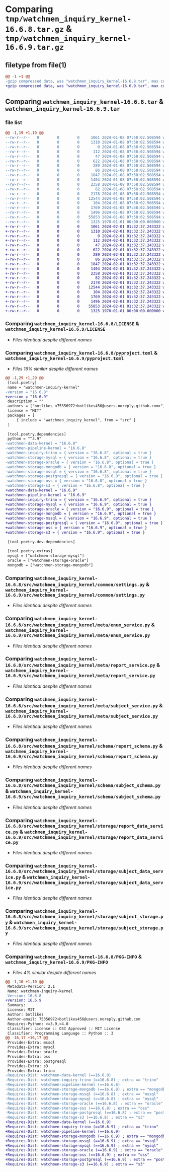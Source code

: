 # Comparing `tmp/watchmen_inquiry_kernel-16.6.8.tar.gz` & `tmp/watchmen_inquiry_kernel-16.6.9.tar.gz`

## filetype from file(1)

```diff
@@ -1 +1 @@
-gzip compressed data, was "watchmen_inquiry_kernel-16.6.8.tar", max compression
+gzip compressed data, was "watchmen_inquiry_kernel-16.6.9.tar", max compression
```

## Comparing `watchmen_inquiry_kernel-16.6.8.tar` & `watchmen_inquiry_kernel-16.6.9.tar`

### file list

```diff
@@ -1,19 +1,19 @@
--rw-r--r--   0        0        0     1061 2024-01-08 07:58:02.508594 watchmen_inquiry_kernel-16.6.8/LICENSE
--rw-r--r--   0        0        0     1310 2024-01-08 07:58:02.508594 watchmen_inquiry_kernel-16.6.8/pyproject.toml
--rw-r--r--   0        0        0        0 2024-01-08 07:58:02.508594 watchmen_inquiry_kernel-16.6.8/src/watchmen_inquiry_kernel/__init__.py
--rw-r--r--   0        0        0      112 2024-01-08 07:58:02.508594 watchmen_inquiry_kernel-16.6.8/src/watchmen_inquiry_kernel/common/__init__.py
--rw-r--r--   0        0        0       47 2024-01-08 07:58:02.508594 watchmen_inquiry_kernel-16.6.8/src/watchmen_inquiry_kernel/common/exception.py
--rw-r--r--   0        0        0      622 2024-01-08 07:58:02.508594 watchmen_inquiry_kernel-16.6.8/src/watchmen_inquiry_kernel/common/settings.py
--rw-r--r--   0        0        0      289 2024-01-08 07:58:02.508594 watchmen_inquiry_kernel-16.6.8/src/watchmen_inquiry_kernel/common/utils.py
--rw-r--r--   0        0        0       86 2024-01-08 07:58:02.508594 watchmen_inquiry_kernel-16.6.8/src/watchmen_inquiry_kernel/meta/__init__.py
--rw-r--r--   0        0        0     1847 2024-01-08 07:58:02.508594 watchmen_inquiry_kernel-16.6.8/src/watchmen_inquiry_kernel/meta/enum_service.py
--rw-r--r--   0        0        0     1404 2024-01-08 07:58:02.508594 watchmen_inquiry_kernel-16.6.8/src/watchmen_inquiry_kernel/meta/report_service.py
--rw-r--r--   0        0        0     2358 2024-01-08 07:58:02.508594 watchmen_inquiry_kernel-16.6.8/src/watchmen_inquiry_kernel/meta/subject_service.py
--rw-r--r--   0        0        0       82 2024-01-08 07:58:02.508594 watchmen_inquiry_kernel-16.6.8/src/watchmen_inquiry_kernel/schema/__init__.py
--rw-r--r--   0        0        0     2178 2024-01-08 07:58:02.508594 watchmen_inquiry_kernel-16.6.8/src/watchmen_inquiry_kernel/schema/report_schema.py
--rw-r--r--   0        0        0    12544 2024-01-08 07:58:02.508594 watchmen_inquiry_kernel-16.6.8/src/watchmen_inquiry_kernel/schema/subject_schema.py
--rw-r--r--   0        0        0      104 2024-01-08 07:58:02.508594 watchmen_inquiry_kernel-16.6.8/src/watchmen_inquiry_kernel/storage/__init__.py
--rw-r--r--   0        0        0     1769 2024-01-08 07:58:02.508594 watchmen_inquiry_kernel-16.6.8/src/watchmen_inquiry_kernel/storage/report_data_service.py
--rw-r--r--   0        0        0     1496 2024-01-08 07:58:02.508594 watchmen_inquiry_kernel-16.6.8/src/watchmen_inquiry_kernel/storage/subject_data_service.py
--rw-r--r--   0        0        0    55853 2024-01-08 07:58:02.508594 watchmen_inquiry_kernel-16.6.8/src/watchmen_inquiry_kernel/storage/subject_storage.py
--rw-r--r--   0        0        0     1325 1970-01-01 00:00:00.000000 watchmen_inquiry_kernel-16.6.8/PKG-INFO
+-rw-r--r--   0        0        0     1061 2024-02-01 01:32:37.243322 watchmen_inquiry_kernel-16.6.9/LICENSE
+-rw-r--r--   0        0        0     1310 2024-02-01 01:32:37.243322 watchmen_inquiry_kernel-16.6.9/pyproject.toml
+-rw-r--r--   0        0        0        0 2024-02-01 01:32:37.243322 watchmen_inquiry_kernel-16.6.9/src/watchmen_inquiry_kernel/__init__.py
+-rw-r--r--   0        0        0      112 2024-02-01 01:32:37.243322 watchmen_inquiry_kernel-16.6.9/src/watchmen_inquiry_kernel/common/__init__.py
+-rw-r--r--   0        0        0       47 2024-02-01 01:32:37.243322 watchmen_inquiry_kernel-16.6.9/src/watchmen_inquiry_kernel/common/exception.py
+-rw-r--r--   0        0        0      622 2024-02-01 01:32:37.243322 watchmen_inquiry_kernel-16.6.9/src/watchmen_inquiry_kernel/common/settings.py
+-rw-r--r--   0        0        0      289 2024-02-01 01:32:37.243322 watchmen_inquiry_kernel-16.6.9/src/watchmen_inquiry_kernel/common/utils.py
+-rw-r--r--   0        0        0       86 2024-02-01 01:32:37.243322 watchmen_inquiry_kernel-16.6.9/src/watchmen_inquiry_kernel/meta/__init__.py
+-rw-r--r--   0        0        0     1847 2024-02-01 01:32:37.243322 watchmen_inquiry_kernel-16.6.9/src/watchmen_inquiry_kernel/meta/enum_service.py
+-rw-r--r--   0        0        0     1404 2024-02-01 01:32:37.243322 watchmen_inquiry_kernel-16.6.9/src/watchmen_inquiry_kernel/meta/report_service.py
+-rw-r--r--   0        0        0     2358 2024-02-01 01:32:37.243322 watchmen_inquiry_kernel-16.6.9/src/watchmen_inquiry_kernel/meta/subject_service.py
+-rw-r--r--   0        0        0       82 2024-02-01 01:32:37.243322 watchmen_inquiry_kernel-16.6.9/src/watchmen_inquiry_kernel/schema/__init__.py
+-rw-r--r--   0        0        0     2178 2024-02-01 01:32:37.243322 watchmen_inquiry_kernel-16.6.9/src/watchmen_inquiry_kernel/schema/report_schema.py
+-rw-r--r--   0        0        0    12544 2024-02-01 01:32:37.243322 watchmen_inquiry_kernel-16.6.9/src/watchmen_inquiry_kernel/schema/subject_schema.py
+-rw-r--r--   0        0        0      104 2024-02-01 01:32:37.243322 watchmen_inquiry_kernel-16.6.9/src/watchmen_inquiry_kernel/storage/__init__.py
+-rw-r--r--   0        0        0     1769 2024-02-01 01:32:37.243322 watchmen_inquiry_kernel-16.6.9/src/watchmen_inquiry_kernel/storage/report_data_service.py
+-rw-r--r--   0        0        0     1496 2024-02-01 01:32:37.243322 watchmen_inquiry_kernel-16.6.9/src/watchmen_inquiry_kernel/storage/subject_data_service.py
+-rw-r--r--   0        0        0    55853 2024-02-01 01:32:37.243322 watchmen_inquiry_kernel-16.6.9/src/watchmen_inquiry_kernel/storage/subject_storage.py
+-rw-r--r--   0        0        0     1325 1970-01-01 00:00:00.000000 watchmen_inquiry_kernel-16.6.9/PKG-INFO
```

### Comparing `watchmen_inquiry_kernel-16.6.8/LICENSE` & `watchmen_inquiry_kernel-16.6.9/LICENSE`

 * *Files identical despite different names*

### Comparing `watchmen_inquiry_kernel-16.6.8/pyproject.toml` & `watchmen_inquiry_kernel-16.6.9/pyproject.toml`

 * *Files 16% similar despite different names*

```diff
@@ -1,29 +1,29 @@
 [tool.poetry]
 name = "watchmen-inquiry-kernel"
-version = "16.6.8"
+version = "16.6.9"
 description = ""
 authors = ["botlikes <75356972+botlikes456@users.noreply.github.com>"]
 license = "MIT"
 packages = [
     { include = "watchmen_inquiry_kernel", from = "src" }
 ]
 
 [tool.poetry.dependencies]
 python = "^3.9"
-watchmen-data-kernel = "16.6.8"
-watchmen-pipeline-kernel = "16.6.8"
-watchmen-inquiry-trino = { version = "16.6.8", optional = true }
-watchmen-storage-mysql = { version = "16.6.8", optional = true }
-watchmen-storage-oracle = { version = "16.6.8", optional = true }
-watchmen-storage-mongodb = { version = "16.6.8", optional = true }
-watchmen-storage-mssql = { version = "16.6.8", optional = true }
-watchmen-storage-postgresql = { version = "16.6.8", optional = true }
-watchmen-storage-oss = { version = "16.6.8", optional = true }
-watchmen-storage-s3 = { version = "16.6.8", optional = true }
+watchmen-data-kernel = "16.6.9"
+watchmen-pipeline-kernel = "16.6.9"
+watchmen-inquiry-trino = { version = "16.6.9", optional = true }
+watchmen-storage-mysql = { version = "16.6.9", optional = true }
+watchmen-storage-oracle = { version = "16.6.9", optional = true }
+watchmen-storage-mongodb = { version = "16.6.9", optional = true }
+watchmen-storage-mssql = { version = "16.6.9", optional = true }
+watchmen-storage-postgresql = { version = "16.6.9", optional = true }
+watchmen-storage-oss = { version = "16.6.9", optional = true }
+watchmen-storage-s3 = { version = "16.6.9", optional = true }
 
 [tool.poetry.dev-dependencies]
 
 [tool.poetry.extras]
 mysql = ["watchmen-storage-mysql"]
 oracle = ["watchmen-storage-oracle"]
 mongodb = ["watchmen-storage-mongodb"]
```

### Comparing `watchmen_inquiry_kernel-16.6.8/src/watchmen_inquiry_kernel/common/settings.py` & `watchmen_inquiry_kernel-16.6.9/src/watchmen_inquiry_kernel/common/settings.py`

 * *Files identical despite different names*

### Comparing `watchmen_inquiry_kernel-16.6.8/src/watchmen_inquiry_kernel/meta/enum_service.py` & `watchmen_inquiry_kernel-16.6.9/src/watchmen_inquiry_kernel/meta/enum_service.py`

 * *Files identical despite different names*

### Comparing `watchmen_inquiry_kernel-16.6.8/src/watchmen_inquiry_kernel/meta/report_service.py` & `watchmen_inquiry_kernel-16.6.9/src/watchmen_inquiry_kernel/meta/report_service.py`

 * *Files identical despite different names*

### Comparing `watchmen_inquiry_kernel-16.6.8/src/watchmen_inquiry_kernel/meta/subject_service.py` & `watchmen_inquiry_kernel-16.6.9/src/watchmen_inquiry_kernel/meta/subject_service.py`

 * *Files identical despite different names*

### Comparing `watchmen_inquiry_kernel-16.6.8/src/watchmen_inquiry_kernel/schema/report_schema.py` & `watchmen_inquiry_kernel-16.6.9/src/watchmen_inquiry_kernel/schema/report_schema.py`

 * *Files identical despite different names*

### Comparing `watchmen_inquiry_kernel-16.6.8/src/watchmen_inquiry_kernel/schema/subject_schema.py` & `watchmen_inquiry_kernel-16.6.9/src/watchmen_inquiry_kernel/schema/subject_schema.py`

 * *Files identical despite different names*

### Comparing `watchmen_inquiry_kernel-16.6.8/src/watchmen_inquiry_kernel/storage/report_data_service.py` & `watchmen_inquiry_kernel-16.6.9/src/watchmen_inquiry_kernel/storage/report_data_service.py`

 * *Files identical despite different names*

### Comparing `watchmen_inquiry_kernel-16.6.8/src/watchmen_inquiry_kernel/storage/subject_data_service.py` & `watchmen_inquiry_kernel-16.6.9/src/watchmen_inquiry_kernel/storage/subject_data_service.py`

 * *Files identical despite different names*

### Comparing `watchmen_inquiry_kernel-16.6.8/src/watchmen_inquiry_kernel/storage/subject_storage.py` & `watchmen_inquiry_kernel-16.6.9/src/watchmen_inquiry_kernel/storage/subject_storage.py`

 * *Files identical despite different names*

### Comparing `watchmen_inquiry_kernel-16.6.8/PKG-INFO` & `watchmen_inquiry_kernel-16.6.9/PKG-INFO`

 * *Files 4% similar despite different names*

```diff
@@ -1,10 +1,10 @@
 Metadata-Version: 2.1
 Name: watchmen-inquiry-kernel
-Version: 16.6.8
+Version: 16.6.9
 Summary: 
 License: MIT
 Author: botlikes
 Author-email: 75356972+botlikes456@users.noreply.github.com
 Requires-Python: >=3.9,<4.0
 Classifier: License :: OSI Approved :: MIT License
 Classifier: Programming Language :: Python :: 3
@@ -16,17 +16,17 @@
 Provides-Extra: mssql
 Provides-Extra: mysql
 Provides-Extra: oracle
 Provides-Extra: oss
 Provides-Extra: postgresql
 Provides-Extra: s3
 Provides-Extra: trino
-Requires-Dist: watchmen-data-kernel (==16.6.8)
-Requires-Dist: watchmen-inquiry-trino (==16.6.8) ; extra == "trino"
-Requires-Dist: watchmen-pipeline-kernel (==16.6.8)
-Requires-Dist: watchmen-storage-mongodb (==16.6.8) ; extra == "mongodb"
-Requires-Dist: watchmen-storage-mssql (==16.6.8) ; extra == "mssql"
-Requires-Dist: watchmen-storage-mysql (==16.6.8) ; extra == "mysql"
-Requires-Dist: watchmen-storage-oracle (==16.6.8) ; extra == "oracle"
-Requires-Dist: watchmen-storage-oss (==16.6.8) ; extra == "oss"
-Requires-Dist: watchmen-storage-postgresql (==16.6.8) ; extra == "postgresql"
-Requires-Dist: watchmen-storage-s3 (==16.6.8) ; extra == "s3"
+Requires-Dist: watchmen-data-kernel (==16.6.9)
+Requires-Dist: watchmen-inquiry-trino (==16.6.9) ; extra == "trino"
+Requires-Dist: watchmen-pipeline-kernel (==16.6.9)
+Requires-Dist: watchmen-storage-mongodb (==16.6.9) ; extra == "mongodb"
+Requires-Dist: watchmen-storage-mssql (==16.6.9) ; extra == "mssql"
+Requires-Dist: watchmen-storage-mysql (==16.6.9) ; extra == "mysql"
+Requires-Dist: watchmen-storage-oracle (==16.6.9) ; extra == "oracle"
+Requires-Dist: watchmen-storage-oss (==16.6.9) ; extra == "oss"
+Requires-Dist: watchmen-storage-postgresql (==16.6.9) ; extra == "postgresql"
+Requires-Dist: watchmen-storage-s3 (==16.6.9) ; extra == "s3"
```

